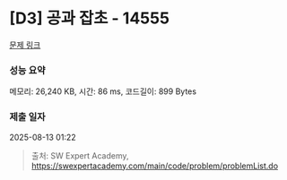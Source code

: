 # [D3] 공과 잡초 - 14555 

[문제 링크](https://swexpertacademy.com/main/code/problem/problemDetail.do?contestProbId=AYGtoa3qARcDFARC) 

### 성능 요약

메모리: 26,240 KB, 시간: 86 ms, 코드길이: 899 Bytes

### 제출 일자

2025-08-13 01:22



> 출처: SW Expert Academy, https://swexpertacademy.com/main/code/problem/problemList.do